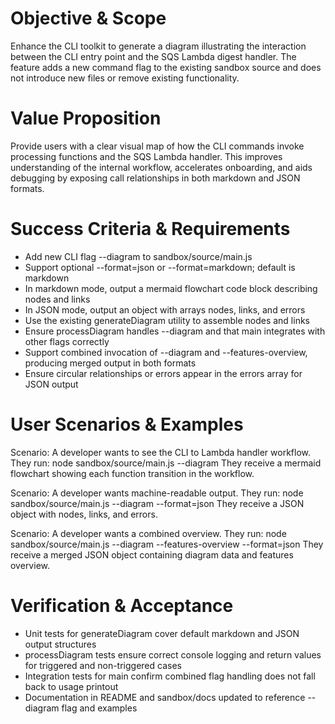 # Objective & Scope

Enhance the CLI toolkit to generate a diagram illustrating the interaction between the CLI entry point and the SQS Lambda digest handler. The feature adds a new command flag to the existing sandbox source and does not introduce new files or remove existing functionality.

# Value Proposition

Provide users with a clear visual map of how the CLI commands invoke processing functions and the SQS Lambda handler. This improves understanding of the internal workflow, accelerates onboarding, and aids debugging by exposing call relationships in both markdown and JSON formats.

# Success Criteria & Requirements

- Add new CLI flag --diagram to sandbox/source/main.js
- Support optional --format=json or --format=markdown; default is markdown
- In markdown mode, output a mermaid flowchart code block describing nodes and links
- In JSON mode, output an object with arrays nodes, links, and errors
- Use the existing generateDiagram utility to assemble nodes and links
- Ensure processDiagram handles --diagram and that main integrates with other flags correctly
- Support combined invocation of --diagram and --features-overview, producing merged output in both formats
- Ensure circular relationships or errors appear in the errors array for JSON output

# User Scenarios & Examples

Scenario: A developer wants to see the CLI to Lambda handler workflow. They run:
  node sandbox/source/main.js --diagram
They receive a mermaid flowchart showing each function transition in the workflow.

Scenario: A developer wants machine-readable output. They run:
  node sandbox/source/main.js --diagram --format=json
They receive a JSON object with nodes, links, and errors.

Scenario: A developer wants a combined overview. They run:
  node sandbox/source/main.js --diagram --features-overview --format=json
They receive a merged JSON object containing diagram data and features overview.

# Verification & Acceptance

- Unit tests for generateDiagram cover default markdown and JSON output structures
- processDiagram tests ensure correct console logging and return values for triggered and non-triggered cases
- Integration tests for main confirm combined flag handling does not fall back to usage printout
- Documentation in README and sandbox/docs updated to reference --diagram flag and examples